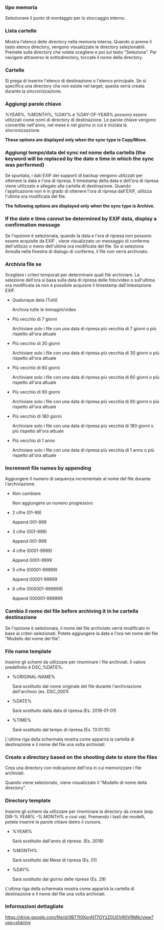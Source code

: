 ### tipo memoria
Selezionare il punto di montaggio per lo stoccaggio interno.

### Lista cartelle
Mostra l'elenco delle directory nella memoria interna. 
Quando si preme il tasto elenco directory, vengono visualizzate le directory selezionabili. Premete sulla directory che volete scegliere e poi sul tasto "Seleziona". Per navigare attraverso le sottodirectory, toccate il nome della directory.

### Cartelle
Si prega di inserire l'elenco di destinazione o l'elenco principale. Se si specifica una directory che non esiste nel target, questa verrà creata durante la sincronizzazione.

### Aggiungi parole chiave
%YEAR%, %MONTH%, %DAY% e %DAY-OF-YEAR% possono essere utilizzati come nomi di directory di destinazione. Le parole chiave vengono convertite nell'anno, nel mese e nel giorno in cui è iniziata la sincronizzazione.

**These options are displayed only when the sync type is Copy/Move.**

### Aggiungi tempo/data del sync nel nome della cartella (the keyword will be replaced by the date e time in which the sync was performed)
Se spuntata, i dati EXIF dei supporti di backup vengono utilizzati per ottenere la data e l'ora di ripresa. Il timestamp della data e dell'ora di ripresa viene utilizzato e allegato alla cartella di destinazione. Quando l'applicazione non è in grado di ottenere l'ora di ripresa dall'EXIF, utilizza l'ultima ora modificata del file.

**The following options are displayed only when the sync type is Archive.**

### If the date e time cannot be determined by EXIF data, display a confirmation message
Se l'opzione è selezionata, quando la data e l'ora di ripresa non possono essere acquisite da EXIF , viene visualizzato un messaggio di conferma dell'utilizzo o meno dell'ultima ora modificata del file. Se si seleziona Annulla nella finestra di dialogo di conferma, il file non verrà archiviato.

### Archivia file se
Scegliere i criteri temporali per determinare quali file archiviare. La selezione dell'ora si basa sulla data di ripresa delle foto/video o sull'ultima ora modificata se non è possibile acquisire il timestamp dall'intestazione EXIF.

- Qualunque data (Tutti)

  Archivia tutte le immagini/video

- Più vecchio di 7 giorni

  Archiviare solo i file con una data di ripresa più vecchia di 7 giorni o più rispetto all'ora attuale

- Più vecchio di 30 giorni

  Archiviare solo i file con una data di ripresa più vecchia di 30 giorni o più rispetto all'ora attuale

- Più vecchio di 60 giorni

  Archiviare solo i file con una data di ripresa più vecchia di 60 giorni o più rispetto all'ora attuale

- Più vecchio di 90 giorni

  Archiviare solo i file con una data di ripresa più vecchia di 90 giorni o più rispetto all'ora attuale

- Più vecchio di 180 giorni

  Archiviare solo i file con una data di ripresa più vecchia di 180 giorni o più rispetto all'ora attuale

- Più vecchio di 1 anno

  Archiviare solo i file con una data di ripresa più vecchia di 1 anno o più rispetto all'ora attuale

 

### Increment file names by appending

Aggiungere il numero di sequenza incrementale al nome del file durante l'archiviazione.

- Non cambiare

  Non aggiungere un numero progressivo

- 2 cifre (01-99)

  Append 001-999

- 3 cifre (001-999)

  Append 001-999

- 4 cifre (0001-9999)

  Append 0001-9999

- 5 cifre (00001-99999)

  Append 00001-99999

- 6 cifre (000001-999999)

  Append 000001-999999

### Cambia il nome del file before archiving it in he cartella destinazione 

Se l'opzione è selezionata, il nome del file archiviato verrà modificato in base ai criteri selezionati. Potete aggiungere la data e l'ora nel nome del file "Modello del nome del file". 

### File name template

Inserire gli schemi da utilizzare per rinominare i file archiviati. Il valore predefinito è DSC_%DATE%.

- %ORIGINAL-NAME%

  Sarà sostituito dal nome originale del file durante l'archiviazione dell'archivio (es. DSC_0001)

- %DATE%

  Sarà sostituito dalla data di ripresa.(Es. 2018-01-01)

- %TIME%

  Sarà sostituito dal tempo di ripresa.(Es. 13:01:10)

L'ultima riga della schermata mostra come apparirà la cartella di destinazione e il nome del file una volta archiviati.

### Create a directory based on the shooting date to store the files

Crea una directory con indicazione dell'ora in cui memorizzare i file archiviati.

Quando viene selezionato, viene visualizzato il "Modello di nome della directory".

### Directory template

Inserire gli schemi da utilizzare per rinominare la directory da creare (exp. DIR-% YEAR% -% MONTH% e così via). Premendo i tasti dei modelli, potete inserire le parole chiave dietro il cursore.

- %YEAR%

  Sarà sostituito dall'anno di riprese. (Es. 2018)

- %MONTH%

  Sarà sostituito dal Mese di ripresa (Es. 01)

- %DAY%

  Sarà sostituito dal giorno delle riprese (Es. 29)

L'ultima riga della schermata mostra come apparirà la cartella di destinazione e il nome del file una volta archiviati.

### Informazioni dettagliate

https://drive.google.com/file/d/0B77t0XpnNT7OYzZ0U01rR0VRMlk/view?usp=sharing

 